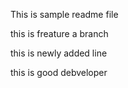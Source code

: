 This is sample readme file


this is freature a branch

this is newly added line

this is good debveloper
